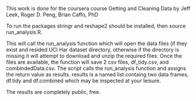 This work is done for the coursera course
Getting and Cleaning Data
by Jeff Leek, Roger D. Peng, Brian Caffo, PhD


To run the packages stringr and reshape2 should be installed, then source run_analysis.R.

This will call the run_analysis function which will open the data files (if they exist and 
resided UCI Har dataset directory, otherwise if the directory is missing it will attempt to download and unzip the required files. Once the files are available, the function will save 2 csv files, df_tidy.csv, and combindedData.csv.
The script calls the run_analysis function and assigns the return value as results. results is a named list containg two data frames, df.tidy and df.combined which may be inspected at your leisure.

The results are completely public, free.
